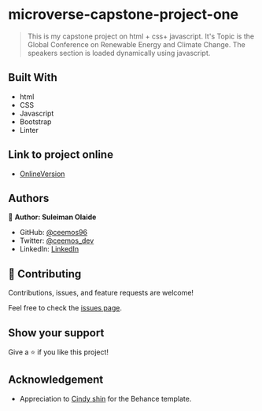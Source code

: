 # microverse-capstone-project-one

> This is my capstone project on html + css+ javascript. It's Topic is the Global Conference on Renewable Energy and Climate Change. The speakers section is loaded dynamically using javascript.

## Built With

- html 
- CSS
- Javascript
- Bootstrap
- Linter

## Link to project online
- [OnlineVersion](https://ceemos96.github.io/MV-capstone-project/)

## Authors

👤 **Author: Suleiman Olaide**

- GitHub: [@ceemos96](https://github.com/ceemos96)
- Twitter: [@ceemos_dev](https://twitter.com/ceemos_dev)
- LinkedIn: [LinkedIn](https://www.linkedin.com/in/suleiman-olaide-97689b154/)

## 🤝 Contributing

Contributions, issues, and feature requests are welcome!

Feel free to check the [issues page](https://github.com/Ceemos96/MV-capstone-project/issues).

## Show your support

Give a ⭐️ if you like this project!

## Acknowledgement

- Appreciation to  [Cindy shin](https://www.behance.net/adagio07) for the Behance template.